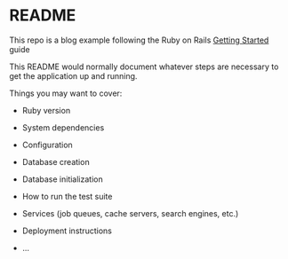 # README

This repo is a blog example following the Ruby on Rails [Getting Started](https://guides.rubyonrails.org/getting_started.html) guide

This README would normally document whatever steps are necessary to get the
application up and running.

Things you may want to cover:

* Ruby version

* System dependencies

* Configuration

* Database creation

* Database initialization

* How to run the test suite

* Services (job queues, cache servers, search engines, etc.)

* Deployment instructions

* ...
